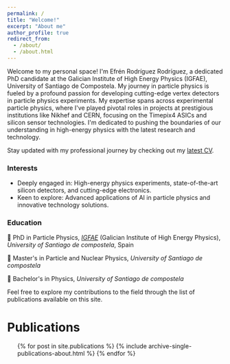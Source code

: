 ```yaml
---
permalink: /
title: "Welcome!"
excerpt: "About me"
author_profile: true
redirect_from: 
  - /about/
  - /about.html
---
```


Welcome to my personal space! I'm Efrén Rodríguez Rodríguez, a dedicated PhD candidate at the Galician Institute of High Energy Physics (IGFAE), University of Santiago de Compostela. My journey in particle physics is fueled by a profound passion for developing cutting-edge vertex detectors  in particle physics experiments. My expertise spans across experimental particle physics, where I've played pivotal roles in projects at prestigious institutions like Nikhef and CERN, focusing on the Timepix4 ASICs and silicon sensor technologies. I'm dedicated to pushing the boundaries of our understanding in high-energy physics with the latest research and technology.

Stay updated with my professional journey by checking out my [latest CV](http://EfrenPy.github.io/files/Efren_Rodriguez_CV.pdf).

### Interests
- Deeply engaged in: High-energy physics experiments, state-of-the-art silicon detectors, and cutting-edge electronics.
- Keen to explore: Advanced applications of AI in particle physics and innovative technology solutions.

### Education
:hatched_chick: PhD in Particle Physics, [_IGFAE_](https://igfae.usc.es/igfae/) (Galician Institute of High Energy Physics), _University of Santiago de compostela_, Spain
      
:hatching_chick: Master's in Particle and Nuclear Physics, _University of Santiago de compostela_
      
:egg: Bachelor's in Physics, _University of Santiago de compostela_

Feel free to explore my contributions to the field through the list of publications available on this site.

Publications
======
  <ul>{% for post in site.publications %}
    {% include archive-single-publications-about.html %}
  {% endfor %}</ul>